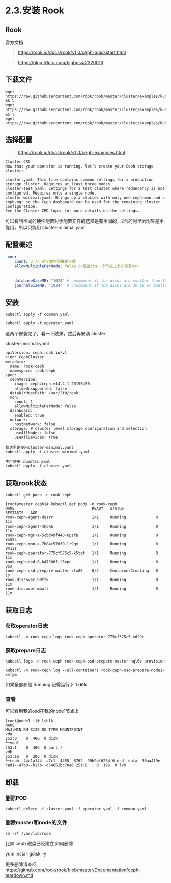 # 2.3.安装 Rook

## Rook
官方文档
> https://rook.io/docs/rook/v1.0/ceph-quickstart.html

> https://blog.51cto.com/bigboss/2320016

## 下载文件
```
wget https://raw.githubusercontent.com/rook/rook/master/cluster/examples/kubernetes/ceph/common.yaml && \
wget https://raw.githubusercontent.com/rook/rook/master/cluster/examples/kubernetes/ceph/operator.yaml && \
wget https://raw.githubusercontent.com/rook/rook/master/cluster/examples/kubernetes/ceph/cluster.yaml
```

## 选择配置
> https://rook.io/docs/rook/v1.0/ceph-examples.html

```
Cluster CRD
Now that your operator is running, let’s create your Ceph storage cluster:

cluster.yaml: This file contains common settings for a production storage cluster. Requires at least three nodes.
cluster-test.yaml: Settings for a test cluster where redundancy is not configured. Requires only a single node.
cluster-minimal.yaml: Brings up a cluster with only one ceph-mon and a ceph-mgr so the Ceph dashboard can be used for the remaining cluster configuration.
See the Cluster CRD topic for more details on the settings.
```
可以看到不同的硬件配置对于配置文件的选择是有不同的，2台的阿里云明显是不能用，所以只能用 cluster-minimal.yaml

## 配置概述
```yaml
 mon:
    count: 3 // 这个数字需要是奇数
    allowMultiplePerNode: false //是否允许一个节点上多次部署mon
           
           
    databaseSizeMB: "1024" # uncomment if the disks are smaller than 100 GB
    journalSizeMB: "1024"  # uncomment if the disks are 20 GB or smaller
```




## 安装
```
kubectl apply -f common.yaml
```

```
kubectl apply -f operator.yaml
```

这两个安装完了，看一下效果，然后再安装 cluster 

cluster-minimal.yaml
```
apiVersion: ceph.rook.io/v1
kind: CephCluster
metadata:
  name: rook-ceph
  namespace: rook-ceph
spec:
  cephVersion:
    image: ceph/ceph:v14.2.1-20190430
    allowUnsupported: false
  dataDirHostPath: /var/lib/rook
  mon:
    count: 1
    allowMultiplePerNode: false
  dashboard:
    enabled: true
  network:
    hostNetwork: false
  storage: # cluster level storage configuration and selection
    useAllNodes: false
    useAllDevices: true
```


```
我这里是使用cluster-minimal.yaml
kubectl apply -f cluster-minimal.yaml

生产使用 cluster.yaml
kubectl apply -f cluster.yaml
```

## 获取rook状态
```
kubectl get pods -n rook-ceph
```

```
[root@master ceph]# kubectl get pods -n rook-ceph
NAME                                  READY   STATUS              RESTARTS   AGE
rook-ceph-agent-dqsrr                 1/1     Running             0          11m
rook-ceph-agent-mhqk6                 1/1     Running             0          11m
rook-ceph-mgr-a-5cbd49f448-6pzfp      1/1     Running             0          8m59s
rook-ceph-mon-a-7b84c57df9-lr9qm      1/1     Running             0          9m12s
rook-ceph-operator-775cf575c5-k5tqt   1/1     Running             0          11m
rook-ceph-osd-0-b47686f-l5xpc         1/1     Running             0          85s
rook-ceph-osd-prepare-master-rtx86    0/2     ContainerCreating   0          1s
rook-discover-9df2k                   1/1     Running             0          11m
rook-discover-mbwft                   1/1     Running             0          11m
```


## 获取日志

### 获取operator日志
```
kubectl -n rook-ceph logs rook-ceph-operator-775cf575c5-vd29n

```

### 获取prepare日志

```
kubectl logs -n rook-ceph rook-ceph-osd-prepare-master-nql6z provision

kubectl -n rook-ceph log --all-containers rook-ceph-osd-prepare-node1-xmfpm
```

如果全部都是 Running 记得运行下 __`lsblk`__

### 查看

可以看到我的osd在我的node1节点上

```
[root@node1 ~]# lsblk
NAME                                                                                                 MAJ:MIN RM SIZE RO TYPE MOUNTPOINT
vda                                                                                                  253:0    0  40G  0 disk
└─vda1                                                                                               253:1    0  40G  0 part /
vdb                                                                                                  253:16   0  20G  0 disk
└─ceph--44d1a144--a7c1--4455--8762--99b9bf6234f6-osd--data--30aa4f9e--cad1--47b0--b17b--d54652bc70e6 251:0    0  19G  0 lvm
```


## 卸载
### 删除POD
```
kubectl delete -f cluster.yaml -f operator.yaml -f common.yaml
```
### 删除master和node的文件
```
rm -rf /var/lib/rook
```
比如 ceph 磁盘已经建立 如何删除 

yum install gdisk -y

更多删除请查阅 https://github.com/rook/rook/blob/master/Documentation/ceph-teardown.md 
